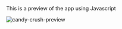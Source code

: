 This is a preview of the app using Javascript

![candy-crush-preview](https://user-images.githubusercontent.com/78777681/163042549-09b7534e-2a3d-4649-aed5-07332e6e8a53.png)
